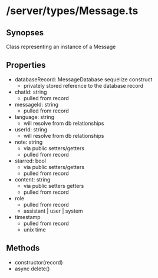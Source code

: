 # /server/types/Message.ts

## Synopses
Class representing an instance of a Message

## Properties
- databaseRecord: MessageDatabase sequelize construct
  - privately stored reference to the database record
- chatId: string
  - pulled from record
- messageId: string
  - pulled from record
- language: string
  - will resolve from db relationships
- userId: string
  - will resolve from db relationships
- note: string
  - via public setters/getters
  - pulled from record
- starred: bool
  - via public setters/getters
  - pulled from record
- content: string
  - via public setters getters
  - pulled from record
- role
  - pulled from record
  - assistant | user | system
- timestamp
  - pulled from record
  - unix time

## Methods
- constructor(record)
- async delete()